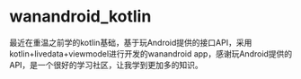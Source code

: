 # wanandroid_kotlin
最近在重温之前学的kotlin基础，基于玩Android提供的接口API，采用kotlin+livedata+viewmodel进行开发的wanandroid app，感谢玩Android提供的API，是一个很好的学习社区，让我学到更加多的知识。
